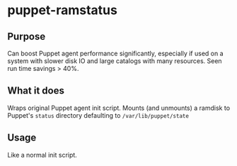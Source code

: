 # puppet-ramstatus

## Purpose
Can boost Puppet agent performance significantly, especially if used on a system with slower disk IO and large catalogs with many resources. Seen run time savings > 40%.

## What it does
Wraps original Puppet agent init script. Mounts (and unmounts) a ramdisk to Puppet's ```status``` directory defaulting to ```/var/lib/puppet/state```

## Usage
Like a normal init script.
